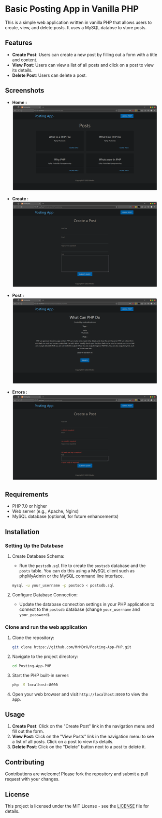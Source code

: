 # Basic Posting App in Vanilla PHP

This is a simple web application written in vanilla PHP that allows users to create, view, and delete posts. It uses a MySQL databse to store posts.

## Features

- **Create Post**: Users can create a new post by filling out a form with a title and content.
- **View Post**: Users can view a list of all posts and click on a post to view its details.
- **Delete Post**: Users can delete a post.

## Screenshots

- **Home :**
  ![Home](https://github.com/MrMDrX/Posting-App-PHP/blob/main/screenshots/home.png)

- **Create :**
  ![Create](https://github.com/MrMDrX/Posting-App-PHP/blob/main/screenshots/create.png)

- **Post :**
  ![Post](https://github.com/MrMDrX/Posting-App-PHP/blob/main/screenshots/post.png)

- **Errors :**
  ![Errors](https://github.com/MrMDrX/Posting-App-PHP/blob/main/screenshots/errors.png)

## Requirements

- PHP 7.0 or higher
- Web server (e.g., Apache, Nginx)
- MySQL database (optional, for future enhancements)

## Installation

### Setting Up the Database

1. Create Database Schema:
   - Run the `postsdb.sql` file to create the `postsdb` database and the `posts` table. You can do this using a MySQL client such as phpMyAdmin or the MySQL command line interface.

   ```bash
   mysql -u your_username -p postsdb < postsdb.sql
   ```

2. Configure Database Connection:
   - Update the database connection settings in your PHP application to connect to the `postsdb` database (change `your_username` and `your_password`).

### Clone and run the web application

1. Clone the repository:

   ```bash
   git clone https://github.com/MrMDrX/Posting-App-PHP.git
   ```

2. Navigate to the project directory:

   ```bash
   cd Posting-App-PHP
   ```

3. Start the PHP built-in server:

   ```bash
   php -S localhost:8000
   ```

4. Open your web browser and visit `http://localhost:8000` to view the app.

## Usage

1. **Create Post**: Click on the "Create Post" link in the navigation menu and fill out the form.
2. **View Post**: Click on the "View Posts" link in the navigation menu to see a list of all posts. Click on a post to view its details.
3. **Delete Post**: Click on the "Delete" button next to a post to delete it.

## Contributing

Contributions are welcome! Please fork the repository and submit a pull request with your changes.

## License

This project is licensed under the MIT License - see the [LICENSE](LICENSE) file for details.
